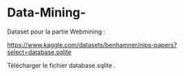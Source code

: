 # Data-Mining-
Dataset pour la partie Webmining : 

https://www.kaggle.com/datasets/benhamner/nips-papers?select=database.sqlite 

Télécharger le fichier database.sqlite .
